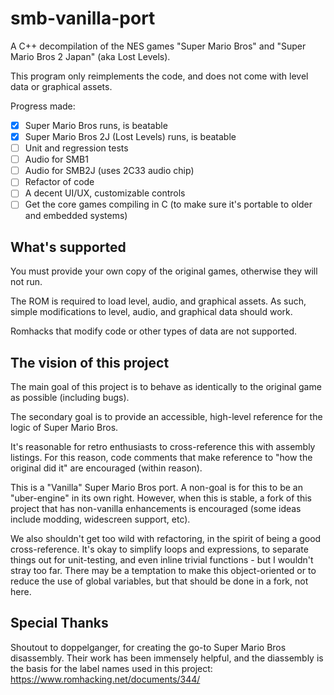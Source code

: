 # smb-vanilla-port

A C++ decompilation of the NES games "Super Mario Bros" and "Super Mario Bros 2 Japan" (aka Lost Levels).

This program only reimplements the code, and does not come with level data or graphical assets.

Progress made:

- [x] Super Mario Bros runs, is beatable
- [x] Super Mario Bros 2J (Lost Levels) runs, is beatable
- [ ] Unit and regression tests
- [ ] Audio for SMB1
- [ ] Audio for SMB2J (uses 2C33 audio chip)
- [ ] Refactor of code
- [ ] A decent UI/UX, customizable controls
- [ ] Get the core games compiling in C (to make sure it's portable to older and embedded systems)

## What's supported

You must provide your own copy of the original games, otherwise they will not run.

The ROM is required to load level, audio, and graphical assets. As such, simple modifications to level, audio, and graphical data should work.

Romhacks that modify code or other types of data are not supported.

## The vision of this project

The main goal of this project is to behave as identically to the original game as possible (including bugs).

The secondary goal is to provide an accessible, high-level reference for the logic of Super Mario Bros.

It's reasonable for retro enthusiasts to cross-reference this with assembly listings. For this reason, code comments that make reference to "how the original did it" are encouraged (within reason).

This is a "Vanilla" Super Mario Bros port. A non-goal is for this to be an "uber-engine" in its own right. However, when this is stable, a fork of this project that has non-vanilla enhancements is encouraged (some ideas include modding, widescreen support, etc).

We also shouldn't get too wild with refactoring, in the spirit of being a good cross-reference.
It's okay to simplify loops and expressions, to separate things out for unit-testing, and even inline trivial functions - but I wouldn't stray too far. There may be a temptation to make this object-oriented or to reduce the use of global variables, but that should be done in a fork, not here.


## Special Thanks

Shoutout to doppelganger, for creating the go-to Super Mario Bros disassembly. Their work has been immensely helpful, and the diassembly is the basis for the label names used in this project:
https://www.romhacking.net/documents/344/
